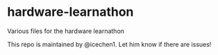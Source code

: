 # hardware-learnathon
Various files for the hardware learnathon

This repo is maintained by @icechen1. Let him know if there are issues!
